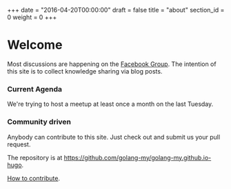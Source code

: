 +++
date = "2016-04-20T00:00:00"
draft = false
title = "about"
section_id = 0
weight = 0
+++

# Welcome

Most discussions are happening on the [Facebook Group](https://www.facebook.com/groups/mygolang/). The intention of this site is to collect knowledge sharing via blog posts.

### Current Agenda

We're trying to host a meetup at least once a month on the last Tuesday.

### Community driven

Anybody can contribute to this site. Just check out and submit us your pull request.

The repository is at https://github.com/golang-my/golang-my.github.io-hugo.

[How to contribute](/post/contrib-howto/).